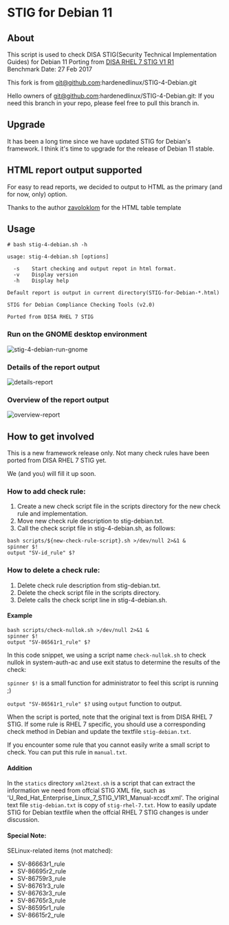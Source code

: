 # STIG for Debian 11

## About

This script is used to check DISA STIG(Security Technical Implementation Guides) for Debian 11
Porting from [DISA RHEL 7 STIG V1 R1](https://raw.githubusercontent.com/hardenedlinux/STIG-OS-mirror/master/redhat-STIG-DOCs/U_Red_Hat_Enterprise_Linux_7_STIG_V1R1_Manual-xccdf.xml)  
Benchmark Date: 27 Feb 2017

This fork is from git@github.com:hardenedlinux/STIG-4-Debian.git

Hello owners of git@github.com:hardenedlinux/STIG-4-Debian.git: If you need this branch in your repo, please feel free to pull this branch in.

## Upgrade

It has been a long time since we have updated STIG for Debian's framework. I think it's time to upgrade for the release of Debian 11 stable.

## HTML report output supported

For easy to read reports, we decided to output to HTML as the primary (and for now, only) option.

Thanks to the author [zavoloklom](https://github.com/zavoloklom) for the HTML table template

## Usage

```
# bash stig-4-debian.sh -h

usage: stig-4-debian.sh [options]

  -s    Start checking and output repot in html format.
  -v    Display version
  -h    Display help

Default report is output in current directory(STIG-for-Debian-*.html)

STIG for Debian Compliance Checking Tools (v2.0)

Ported from DISA RHEL 7 STIG

```

### Run on the GNOME desktop environment 
![stig-4-debian-run-gnome](./image/stig-4-debian-run-gnome.png)

### Details of the report output 
![details-report](./image/stig-4-debian-report-details.png)

### Overview of the report output  
![overview-report](./image/stig4-debian-report-overview.png)


## How to get involved

This is a new framework release only. Not many check rules have been ported from DISA RHEL 7 STIG yet.

We (and you) will fill it up soon.

### How to add check rule:
  1. Create a new check script file in the scripts directory for the new check rule and implementation.
  1. Move new check rule description to stig-debian.txt.
  1. Call the check script file in stig-4-debian.sh, as follows:

```
bash scripts/${new-check-rule-script}.sh >/dev/null 2>&1 &
spinner $!
output "SV-id_rule" $?
```

### How to delete a check rule:
  1. Delete check rule description from stig-debian.txt.  
  1. Delete the check script file in the scripts directory.  
  1. Delete calls the check script line in stig-4-debian.sh.  

#### Example
 
```
bash scripts/check-nullok.sh >/dev/null 2>&1 &
spinner $!
output "SV-86561r1_rule" $?
```

In this code snippet, we using a script name `check-nullok.sh` to check nullok in system-auth-ac and use exit status to determine the results of the check:

`spinner $!` is a small function for administrator to feel this script is running ;)

`output "SV-86561r1_rule" $?` using `output` function to output.

When the script is ported, note that the original text is from DISA RHEL 7 STIG. If some rule is RHEL 7 specific, you should use a corresponding check method in Debian and update the textfile `stig-debian.txt`.

If you encounter some rule that you cannot easily write a small script to check. You can put this rule in `manual.txt`.


#### Addition

In the `statics` directory `xml2text.sh` is a script that can extract the information we need from offcial STIG XML file, such as 'U_Red_Hat_Enterprise_Linux_7_STIG_V1R1_Manual-xccdf.xml'. The original text file `stig-debian.txt` is copy of `stig-rhel-7.txt`. How to easily update STIG for Debian textfile when the offcial RHEL 7 STIG changes is under discussion.

#### Special Note:

SELinux-related items (not matched):
 
* SV-86663r1_rule
* SV-86695r2_rule
* SV-86759r3_rule
* SV-86761r3_rule
* SV-86763r3_rule
* SV-86765r3_rule
* SV-86595r1_rule
* SV-86615r2_rule



